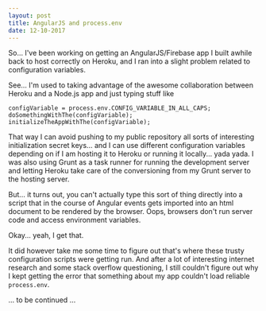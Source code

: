 ```yaml
---
layout: post
title: AngularJS and process.env
date: 12-10-2017
---
```


So... I've been working on getting an AngularJS/Firebase app I built awhile back to host correctly on Heroku, and I ran into a slight problem related to configuration variables.

See... I'm used to taking advantage of the awesome collaboration between Heroku and a Node.js app and just typing stuff like

```
configVariable = process.env.CONFIG_VARIABLE_IN_ALL_CAPS;
doSomethingWithThe(configVariable);
initializeTheAppWithThe(configVariable);
```

That way I can avoid pushing to my public repository all sorts of interesting initialization secret keys... and I can use different configuration variables depending on if I am hosting it to Heroku or running it locally... yada yada. I was also using Grunt as a task runner for running the development server and letting Heroku take care of the conversioning from my Grunt server to the hosting server.

But... it turns out, you can't actually type this sort of thing directly into a script that in the course of Angular events gets imported into an html document to be rendered by the browser. Oops, browsers don't run server code and access environment variables. 

Okay... yeah, I get that.

It did however take me some time to figure out that's where these trusty configuration scripts were getting run. And after a lot of interesting internet research and some stack overflow questioning, I still couldn't figure out why I kept getting the error that something about my app couldn't load reliable `process.env`.

... to be continued ...